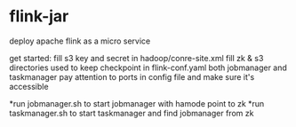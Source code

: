 # flink-jar
deploy apache flink as a micro service

get started:
fill s3 key and secret in hadoop/conre-site.xml
fill zk & s3 directories used to keep checkpoint in flink-conf.yaml both jobmanager and taskmanager
pay attention to ports in config file and make sure it's accessible

*run jobmanager.sh to start jobmanager with hamode point to zk
*run taskmanager.sh to start taskmanager and find jobmanager from zk
